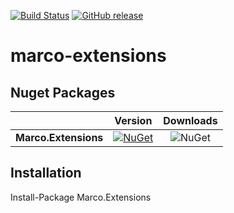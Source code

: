 [![Build Status](https://dev.azure.com/marcoaurelioit/marco-extensions/_apis/build/status/marcoaurelioit.marco-extensions)](https://dev.azure.com/marcoaurelioit/marco-extensions/_build/latest?definitionId=1)
[![GitHub release](https://img.shields.io/github/release/marcoaurelioit/marco-extensions.svg)](https://github.com/marcoaurelioit/marco-extensions/releases)

# marco-extensions

## Nuget Packages
||Version|Downloads|
|---------------------------|:---:|:---:|
|**Marco.Extensions**|[![NuGet](https://img.shields.io/nuget/v/Marco.Extensions.svg)](https://www.nuget.org/packages/Marco.Extensions/)|![NuGet](https://img.shields.io/nuget/dt/Marco.Extensions.svg)|

## Installation
Install-Package Marco.Extensions
